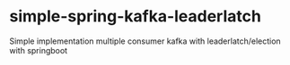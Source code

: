 # simple-spring-kafka-leaderlatch
Simple implementation multiple consumer kafka with leaderlatch/election with springboot
